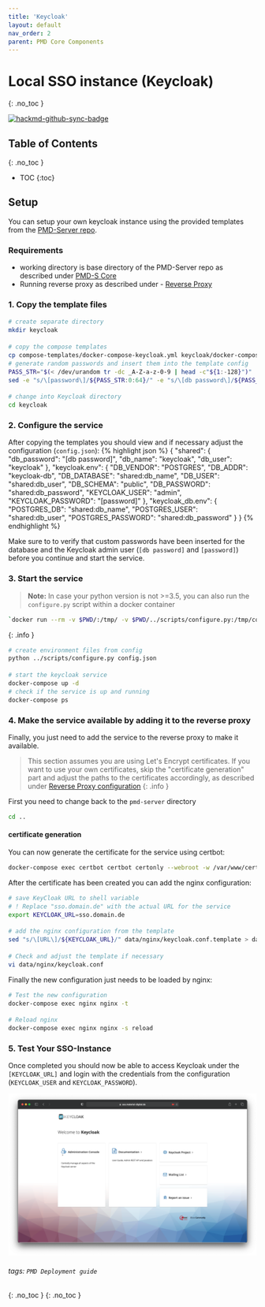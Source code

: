 ```yaml
---
title: 'Keycloak'
layout: default
nav_order: 2
parent: PMD Core Components
---
```


Local SSO instance (Keycloak)
===
{: .no_toc }

[![hackmd-github-sync-badge](https://hackmd.io/MmiYyp4fRhiykoY7St4GQw/badge)](https://hackmd.io/MmiYyp4fRhiykoY7St4GQw)

## Table of Contents
{: .no_toc }

- TOC
{:toc}

## Setup
You can setup your own keycloak instance using the provided templates from the [PMD-Server repo](https://github.com/materialdigital/pmd-server).

### Requirements
* working directory is base directory of the PMD-Server repo as described under [PMD-S Core](https://hackmd.io/@materialdigital/HJwVOfQ5_)
* Running reverse proxy as described under - [Reverse Proxy](https://hackmd.io/@materialdigital/H1t3_GQ9O)


### 1. Copy the template files
```bash
# create separate directory
mkdir keycloak

# copy the compose templates
cp compose-templates/docker-compose-keycloak.yml keycloak/docker-compose.yml
# generate random passwords and insert them into the template config
PASS_STR="$(< /dev/urandom tr -dc _A-Z-a-z-0-9 | head -c"${1:-128}")"
sed -e "s/\[password\]/${PASS_STR:0:64}/" -e "s/\[db password\]/${PASS_STR:64}/" config-templates/keycloak_config.json > keycloak/config.json

# change into Keycloak directory
cd keycloak
```

### 2. Configure the service
After copying the templates you should view and if necessary adjust the configuration (`config.json`):
{% highlight json %}
{
  "shared": {
    "db_password": "[db password]",
    "db_name": "keycloak",
    "db_user": "keycloak"
  },
  "keycloak.env": {
    "DB_VENDOR": "POSTGRES",
    "DB_ADDR": "keycloak-db",
    "DB_DATABASE": "shared:db_name",
    "DB_USER": "shared:db_user",
    "DB_SCHEMA": "public",
    "DB_PASSWORD": "shared:db_password",
    "KEYCLOAK_USER": "admin",
    "KEYCLOAK_PASSWORD": "[password]"
  },
  "keycloak_db.env": {
    "POSTGRES_DB": "shared:db_name",
    "POSTGRES_USER": "shared:db_user",
    "POSTGRES_PASSWORD": "shared:db_password"
  }
}
{% endhighlight %}

Make sure to to verify that custom passwords have been inserted for the database and the Keycloak admin user (`[db password]` and `[password]`) before you continue and start the service.

### 3. Start the service

> **Note:** In case your python version is not >=3.5, you can also run the `configure.py`
script within a docker container
```bash
`docker run --rm -v $PWD/:/tmp/ -v $PWD/../scripts/configure.py:/tmp/configure.py -w /tmp python:3-alpine python configure.py config.json`
```
{: .info }

```bash
# create environment files from config
python ../scripts/configure.py config.json

# start the keycloak service
docker-compose up -d
# check if the service is up and running
docker-compose ps
```


### 4. Make the service available by adding it to the reverse proxy
Finally, you just need to add the service to the reverse proxy to make it available.

> This section assumes you are using Let's Encrypt certificates. If you want to use your own certificates, skip the "certificate generation" part and adjust the paths to the certificates accordingly, as described under [Reverse Proxy configuration](https://hackmd.io/@materialdigital/H1t3_GQ9O)
{: .info }

First you need to change back to the `pmd-server` directory

```bash
cd ..
```

#### certificate generation
You can now generate the certificate for the service using certbot:

```bash
docker-compose exec certbot certbot certonly --webroot -w /var/www/certbot -d [KEYCLOAK_URL]
```

After the certificate has been created you can add the nginx configuration:

```bash
# save KeyCloak URL to shell variable
# ! Replace "sso.domain.de" with the actual URL for the service
export KEYCLOAK_URL=sso.domain.de

# add the nginx configuration from the template
sed "s/\[URL\]/${KEYCLOAK_URL}/" data/nginx/keycloak.conf.template > data/nginx/keycloak.conf

# Check and adjust the template if necessary
vi data/nginx/keycloak.conf
```

Finally the new configuration just needs to be loaded by nginx:

```bash
# Test the new configuration
docker-compose exec nginx nginx -t

# Reload nginx
docker-compose exec nginx nginx -s reload
```

### 5. Test Your SSO-Instance

Once completed you should now be able to access Keycloak under the `[KEYCLOAK_URL]` and login with the credentials from the configuration (`KEYCLOAK_USER` and `KEYCLOAK_PASSWORD`).

![keycloak landing page](https://github.com/materialdigital/deployment-guide-assets/blob/main/images/local_sso.png?raw=true)


###### tags: `PMD Deployment guide`
{: .no_toc }
{: .no_toc }

